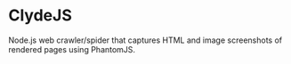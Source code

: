 ClydeJS
=======

Node.js web crawler/spider that captures HTML and image screenshots of rendered pages using PhantomJS.


